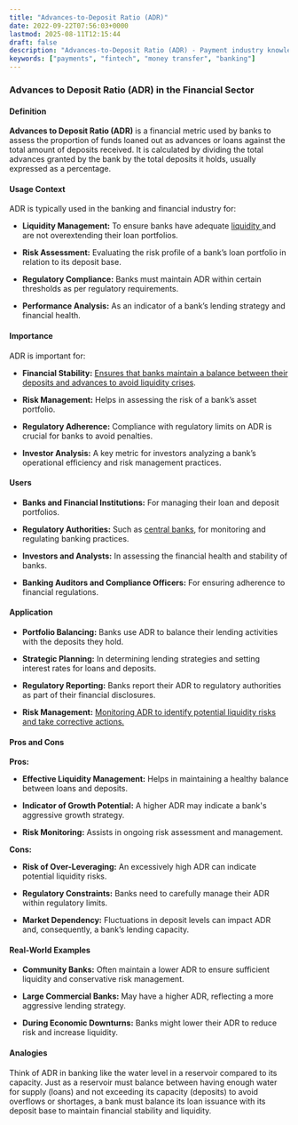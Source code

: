 ```yaml
---
title: "Advances-to-Deposit Ratio (ADR)"
date: 2022-09-22T07:56:03+0000
lastmod: 2025-08-11T12:15:44
draft: false
description: "Advances-to-Deposit Ratio (ADR) - Payment industry knowledge and insights"
keywords: ["payments", "fintech", "money transfer", "banking"]
---
```


### Advances to Deposit Ratio (ADR) in the Financial Sector

#### Definition

**Advances to Deposit Ratio (ADR)** is a financial metric used by banks to assess the proportion of funds loaned out as advances or loans against the total amount of deposits received. It is calculated by dividing the total advances granted by the bank by the total deposits it holds, usually expressed as a percentage.

#### Usage Context

ADR is typically used in the banking and financial industry for:

- **Liquidity Management:** To ensure banks have adequate [liquidity ](https://faisalkhanllc.xyz/resources/payments-wiki/l/liquidity/)and are not overextending their loan portfolios.

- **Risk Assessment:** Evaluating the risk profile of a bank’s loan portfolio in relation to its deposit base.

- **Regulatory Compliance:** Banks must maintain ADR within certain thresholds as per regulatory requirements.

- **Performance Analysis:** As an indicator of a bank’s lending strategy and financial health.

#### Importance

ADR is important for:

- **Financial Stability:** [Ensures that banks maintain a balance between their deposits and advances to avoid liquidity crises](https://faisalkhanllc.xyz/resources/payments-wiki/f/financial-stability/).

- **Risk Management:** Helps in assessing the risk of a bank’s asset portfolio.

- **Regulatory Adherence:** Compliance with regulatory limits on ADR is crucial for banks to avoid penalties.

- **Investor Analysis:** A key metric for investors analyzing a bank’s operational efficiency and risk management practices.

#### Users

- **Banks and Financial Institutions:** For managing their loan and deposit portfolios.

- **Regulatory Authorities:** Such as [central banks](https://faisalkhanllc.xyz/resources/payments-wiki/c/central-banks/), for monitoring and regulating banking practices.

- **Investors and Analysts:** In assessing the financial health and stability of banks.

- **Banking Auditors and Compliance Officers:** For ensuring adherence to financial regulations.

#### Application

- **Portfolio Balancing:** Banks use ADR to balance their lending activities with the deposits they hold.

- **Strategic Planning:** In determining lending strategies and setting interest rates for loans and deposits.

- **Regulatory Reporting:** Banks report their ADR to regulatory authorities as part of their financial disclosures.

- **Risk Management:** [Monitoring ADR to identify potential liquidity risks and take corrective actions.](https://faisalkhanllc.xyz/resources/payments-wiki/r/risk-reduction/)

#### Pros and Cons

**Pros:**

- **Effective Liquidity Management:** Helps in maintaining a healthy balance between loans and deposits.

- **Indicator of Growth Potential:** A higher ADR may indicate a bank's aggressive growth strategy.

- **Risk Monitoring:** Assists in ongoing risk assessment and management.

**Cons:**

- **Risk of Over-Leveraging:** An excessively high ADR can indicate potential liquidity risks.

- **Regulatory Constraints:** Banks need to carefully manage their ADR within regulatory limits.

- **Market Dependency:** Fluctuations in deposit levels can impact ADR and, consequently, a bank’s lending capacity.

#### Real-World Examples

- **Community Banks:** Often maintain a lower ADR to ensure sufficient liquidity and conservative risk management.

- **Large Commercial Banks:** May have a higher ADR, reflecting a more aggressive lending strategy.

- **During Economic Downturns:** Banks might lower their ADR to reduce risk and increase liquidity.

#### Analogies

Think of ADR in banking like the water level in a reservoir compared to its capacity. Just as a reservoir must balance between having enough water for supply (loans) and not exceeding its capacity (deposits) to avoid overflows or shortages, a bank must balance its loan issuance with its deposit base to maintain financial stability and liquidity.